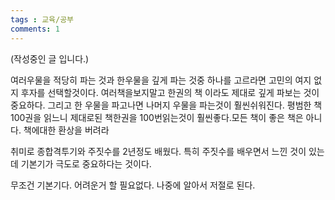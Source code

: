 ```yaml
---
tags : 교육/공부
comments: 1
---
```


(작성중인 글 입니다.)  


여러우물을 적당히 파는 것과 한우물을 깊게 파는 것중 하나를 고르라면 고민의 여지 없지 후자를 선택할것이다. 여러책을보지말고 한권의 책 이라도 제대로 깊게 파보는 것이 중요하다. 그리고 한 우물을 파고나면 나머지 우물을 파는것이 훨씬쉬워진다. 평범한 책 100권을 읽느니 제대로된 책한권을 100번읽는것이 훨씬좋다.모든 책이 좋은 책은 아니다. 책에대한 환상을 버려라

취미로 종합격투기와 주짓수를 2년정도 배웠다. 특히 주짓수를 배우면서 느낀 것이 있는데 기본기가 극도로 중요하다는 것이다. 

무조건 기본기다. 어려운거 할 필요없다. 나중에 알아서 저절로 된다. 


